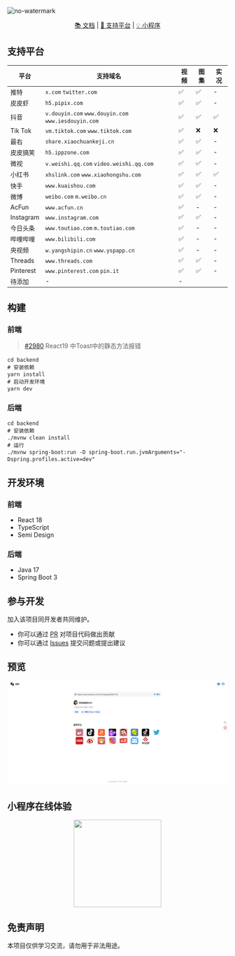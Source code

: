 ![no-watermark](https://socialify.git.ci/LauZzL/no-watermark/image?custom_description=%E5%9F%BA%E4%BA%8E+Spring+Boot+3+%E7%9A%84%E7%9F%AD%E8%A7%86%E9%A2%91%2F%E5%9B%BE%E9%9B%86%E5%8E%BB%E6%B0%B4%E5%8D%B0%E6%9C%8D%E5%8A%A1&custom_language=Spring+Boot&description=1&font=Inter&forks=1&language=1&name=1&owner=1&pattern=Circuit+Board&stargazers=1&theme=Auto)

<p align="center">
<p align="center">
<a href="./wiki/index.md">📚 文档</a> |
<a href="#支持平台">🎯 支持平台</a> |
<a href="#小程序在线体验">💡 小程序</a>
</p>


## 支持平台

| 平台        | 支持域名                                              | 视频 | 图集 | 实况 |
|-----------|---------------------------------------------------|----|----|----|
| 推特        | `x.com` `twitter.com`                             | ✅  | ✅  | -  |
| 皮皮虾       | `h5.pipix.com`                                    | ✅  | ✅  | -  |
| 抖音        | `v.douyin.com` `www.douyin.com` `www.iesdouyin.com` | ✅  | ✅  | ✅ |
| Tik Tok   | `vm.tiktok.com` `www.tiktok.com`                  | ✅  | ❌️ | ❌️ |
| 最右        | `share.xiaochuankeji.cn`                          | ✅  | ✅  | -  |
| 皮皮搞笑      | `h5.ippzone.com`                                  | ✅  | ✅  | -  |
| 微视        | `v.weishi.qq.com` `video.weishi.qq.com`           | ✅  | ✅  | -  |
| 小红书       | `xhslink.com` `www.xiaohongshu.com`               | ✅  | ✅  | ✅ |
| 快手        | `www.kuaishou.com`                                | ✅  | ✅  | - |
| 微博        | `weibo.com` `m.weibo.cn`                          | ✅  | ✅  | - |
| AcFun     | `www.acfun.cn`                                    | ✅  | -  | - |
| Instagram | `www.instagram.com`                               | ✅  | ✅  | - |
| 今日头条      | `www.toutiao.com`  `m.toutiao.com`                | ✅  | -  | - |
| 哔哩哔哩      | `www.bilibili.com`                                | ✅  | -  | - |
| 央视频       | `w.yangshipin.cn`  `www.yspapp.cn`          | ✅  | -  | - |
| Threads | `www.threads.com` | ✅ | ✅ | - |
| Pinterest | `www.pinterest.com` `pin.it` | ✅ | ✅ | - |
| 待添加       | -                                                 | -  |||


## 构建

### 前端

> [#2980](https://github.com/DouyinFE/semi-design/issues/2980) React19 中Toast中的静态方法报错

```shell
cd backend
# 安装依赖
yarn install
# 启动开发环境
yarn dev
```

### 后端

```shell
cd backend
# 安装依赖
./mvnw clean install
# 运行
./mvnw spring-boot:run -D spring-boot.run.jvmArguments="-Dspring.profiles.active=dev"
```

## 开发环境

### 前端

- React 18
- TypeScript
- Semi Design

### 后端

- Java 17
- Spring Boot 3

## 参与开发

加入该项目同开发者共同维护。

- 你可以通过 [PR](https://github.com/LauZzL/no-watermark/pulls) 对项目代码做出贡献
- 你可以通过 [Issues](https://github.com/LauZzL/no-watermark/issues) 提交问题或提出建议


## 预览

![frontend](/wiki/images/preview-frontend.png)

## 小程序在线体验

<div align="center" >
<img style="display: block; margin: 0 auto; " src="https://iili.io/FtOBlkX.jpg" width="200" height="200" />
</div>


## 免责声明

本项目仅供学习交流，请勿用于非法用途。